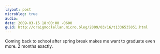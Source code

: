 ```yaml
---
layout: post
microblog: true
audio: 
date: 2009-03-15 18:00:00 -0600
guid: http://craigmcclellan.micro.blog/2009/03/16/t1336535051.html
---
```

Coming back to school after spring break makes me want to graduate even more.  2 months exactly.
